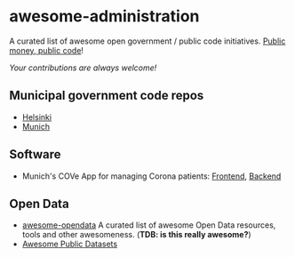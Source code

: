 # awesome-administration

A curated list of awesome open government / public code initiatives. [Public money, public code](https://publiccode.eu/)!

*Your contributions are always welcome!*


## Municipal government code repos

  * [Helsinki](https://github.com/City-of-Helsinki)
  * [Munich](https://github.com/it-at-m)

## Software

  * Munich's COVe App for managing Corona patients: [Frontend](https://github.com/it-at-m/cove-frontend), [Backend](https://github.com/it-at-m/cove-backend)

## Open Data

  * [awesome-opendata](https://github.com/DigitalCommonsLab/awesome-opendata) A curated list of awesome Open Data resources, tools and other awesomeness. (**TDB: is this really awesome?**)
  * [Awesome Public Datasets](https://github.com/awesomedata/awesome-public-datasets)
